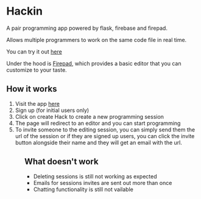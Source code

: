 # Hackin
A pair programming app powered by flask, firebase and firepad. 

Allows multiple programmers to work on the same code file in real time. 

You can try it out <a href="https://hackin.herokuapp.com">here</a> 


Under the hood is <a href="https://firepad.io">Firepad</a>, which provides
a basic editor that you can customize to your taste. 

## How it works
<ol>
<li>Visit the app <a href="https://hackin.herokuapp.com">here</a> </li>
<li>Sign up (for initial users only)</li>
<li>Click on create Hack to create a new programming session</li>
<li>The page will redirect to an editor and you can start programming</li>
<li>To invite someone to the editing session, you can simply send them
the url of the session or if they are signed up users, you can click the 
invite button alongside their name and they will get an email with the url.</li>
<ol>

## What doesn't work
<ul>
	<li>Deleting sessions is still not working as expected</li>
	<li>Emails for sessions invites are sent out more than once</li>
	<li>Chatting functionality is still not vailable</li>
</ul>






